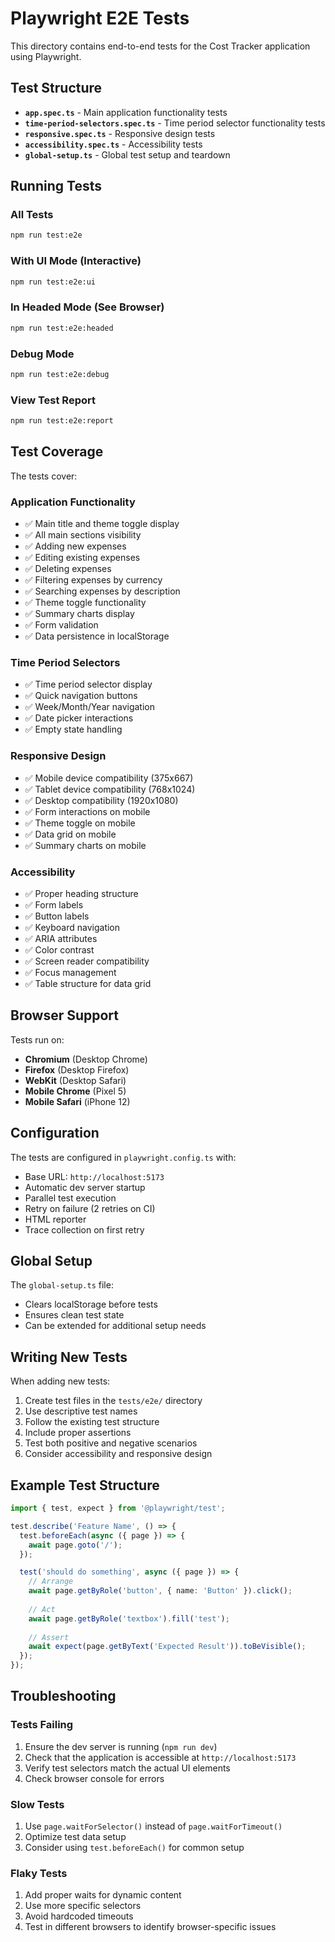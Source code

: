 # Playwright E2E Tests

This directory contains end-to-end tests for the Cost Tracker application using Playwright.

## Test Structure

- **`app.spec.ts`** - Main application functionality tests
- **`time-period-selectors.spec.ts`** - Time period selector functionality tests
- **`responsive.spec.ts`** - Responsive design tests
- **`accessibility.spec.ts`** - Accessibility tests
- **`global-setup.ts`** - Global test setup and teardown

## Running Tests

### All Tests
```bash
npm run test:e2e
```

### With UI Mode (Interactive)
```bash
npm run test:e2e:ui
```

### In Headed Mode (See Browser)
```bash
npm run test:e2e:headed
```

### Debug Mode
```bash
npm run test:e2e:debug
```

### View Test Report
```bash
npm run test:e2e:report
```

## Test Coverage

The tests cover:

### Application Functionality
- ✅ Main title and theme toggle display
- ✅ All main sections visibility
- ✅ Adding new expenses
- ✅ Editing existing expenses
- ✅ Deleting expenses
- ✅ Filtering expenses by currency
- ✅ Searching expenses by description
- ✅ Theme toggle functionality
- ✅ Summary charts display
- ✅ Form validation
- ✅ Data persistence in localStorage

### Time Period Selectors
- ✅ Time period selector display
- ✅ Quick navigation buttons
- ✅ Week/Month/Year navigation
- ✅ Date picker interactions
- ✅ Empty state handling

### Responsive Design
- ✅ Mobile device compatibility (375x667)
- ✅ Tablet device compatibility (768x1024)
- ✅ Desktop compatibility (1920x1080)
- ✅ Form interactions on mobile
- ✅ Theme toggle on mobile
- ✅ Data grid on mobile
- ✅ Summary charts on mobile

### Accessibility
- ✅ Proper heading structure
- ✅ Form labels
- ✅ Button labels
- ✅ Keyboard navigation
- ✅ ARIA attributes
- ✅ Color contrast
- ✅ Screen reader compatibility
- ✅ Focus management
- ✅ Table structure for data grid

## Browser Support

Tests run on:
- **Chromium** (Desktop Chrome)
- **Firefox** (Desktop Firefox)
- **WebKit** (Desktop Safari)
- **Mobile Chrome** (Pixel 5)
- **Mobile Safari** (iPhone 12)

## Configuration

The tests are configured in `playwright.config.ts` with:
- Base URL: `http://localhost:5173`
- Automatic dev server startup
- Parallel test execution
- Retry on failure (2 retries on CI)
- HTML reporter
- Trace collection on first retry

## Global Setup

The `global-setup.ts` file:
- Clears localStorage before tests
- Ensures clean test state
- Can be extended for additional setup needs

## Writing New Tests

When adding new tests:

1. Create test files in the `tests/e2e/` directory
2. Use descriptive test names
3. Follow the existing test structure
4. Include proper assertions
5. Test both positive and negative scenarios
6. Consider accessibility and responsive design

## Example Test Structure

```typescript
import { test, expect } from '@playwright/test';

test.describe('Feature Name', () => {
  test.beforeEach(async ({ page }) => {
    await page.goto('/');
  });

  test('should do something', async ({ page }) => {
    // Arrange
    await page.getByRole('button', { name: 'Button' }).click();
    
    // Act
    await page.getByRole('textbox').fill('test');
    
    // Assert
    await expect(page.getByText('Expected Result')).toBeVisible();
  });
});
```

## Troubleshooting

### Tests Failing
1. Ensure the dev server is running (`npm run dev`)
2. Check that the application is accessible at `http://localhost:5173`
3. Verify test selectors match the actual UI elements
4. Check browser console for errors

### Slow Tests
1. Use `page.waitForSelector()` instead of `page.waitForTimeout()`
2. Optimize test data setup
3. Consider using `test.beforeEach()` for common setup

### Flaky Tests
1. Add proper waits for dynamic content
2. Use more specific selectors
3. Avoid hardcoded timeouts
4. Test in different browsers to identify browser-specific issues
